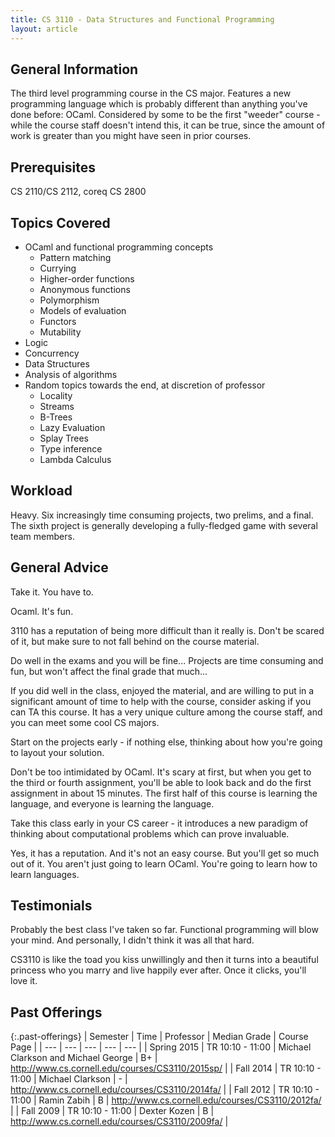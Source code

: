 ```yaml
---
title: CS 3110 - Data Structures and Functional Programming
layout: article
---
```


## General Information

The third level programming course in the CS major. Features a new programming language which is probably different than anything you've done before: OCaml. Considered by some to be the first "weeder" course - while the course staff doesn't intend this, it can be true, since the amount of work is greater than you might have seen in prior courses.

## Prerequisites

CS 2110/CS 2112, coreq CS 2800

## Topics Covered

 - OCaml and functional programming concepts
    - Pattern matching
    - Currying
    - Higher-order functions
    - Anonymous functions
    - Polymorphism
    - Models of evaluation
    - Functors
    - Mutability
 - Logic
 - Concurrency
 - Data Structures
 - Analysis of algorithms
 - Random topics towards the end, at discretion of professor
    - Locality
    - Streams
    - B-Trees
    - Lazy Evaluation
    - Splay Trees
    - Type inference
    - Lambda Calculus

## Workload

Heavy. Six increasingly time consuming projects, two prelims, and a final. The sixth project is generally developing a fully-fledged game with several team members.

## General Advice

Take it. You have to.

Ocaml. It's fun.

3110 has a reputation of being more difficult than it really is. Don't be scared of it, but make sure to not fall behind on the course material.

Do well in the exams and you will be fine... Projects are time consuming and fun, but won't affect the final grade that much...

If you did well in the class, enjoyed the material, and are willing to put in a significant amount of time to help with the course, consider asking if you can TA this course. It has a very unique culture among the course staff, and you can meet some cool CS majors.

Start on the projects early - if nothing else, thinking about how you're going to layout your solution.

Don't be too intimidated by OCaml. It's scary at first, but when you get to the third or fourth assignment, you'll be able to look back and do the first assignment in about 15 minutes. The first half of this course is learning the language, and everyone is learning the language.

Take this class early in your CS career - it introduces a new paradigm of thinking about computational problems which can prove invaluable.

Yes, it has a reputation.  And it's not an easy course.  But you'll get so much out of it.  You aren't just going to learn OCaml.  You're going to learn how to learn languages.

## Testimonials

Probably the best class I've taken so far. Functional programming will blow your mind. And personally, I didn't think it was all that hard.

CS3110 is like the toad you kiss unwillingly and then it turns into a beautiful princess who you marry and live happily ever after. Once it clicks, you'll love it.

## Past Offerings

{:.past-offerings}
| Semester | Time | Professor | Median Grade | Course Page |
| --- | --- | --- | --- | --- |
| Spring 2015 | TR 10:10 - 11:00 | Michael Clarkson and Michael George | B+ | <http://www.cs.cornell.edu/courses/CS3110/2015sp/> |
| Fall 2014 | TR 10:10 - 11:00 | Michael Clarkson | - | <http://www.cs.cornell.edu/courses/CS3110/2014fa/> |
| Fall 2012 | TR 10:10 - 11:00 | Ramin Zabih | B | <http://www.cs.cornell.edu/courses/CS3110/2012fa/> |
| Fall 2009 | TR 10:10 - 11:00 | Dexter Kozen | B | <http://www.cs.cornell.edu/courses/CS3110/2009fa/> |
